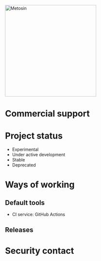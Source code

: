 <img width="300" src="https://raw.githubusercontent.com/metosin/media/master/metosin_black_horizontal.svg" alt="Metosin" />

# Commercial support

# Project status

* Experimental
* Under active development
* Stable
* Deprecated

# Ways of working

## Default tools

* CI service: GitHub Actions

## Releases

# Security contact
